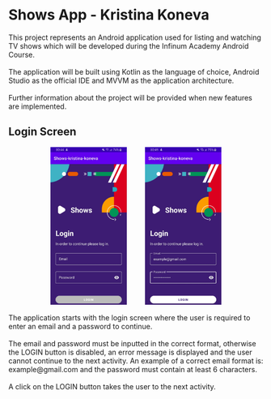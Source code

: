 # Shows App - Kristina Koneva
This project represents an Android application 
used for listing and watching TV shows which will be developed 
during the Infinum Academy Android Course. <br /> <br />
The application will be built using Kotlin as the language of choice, 
Android Studio as the official IDE and MVVM as the application architecture. <br /> <br />
Further information about the project will be provided when new features are implemented. 
## Login Screen
<p align="center">
<img src="README_images/login_screen_without_input.png" width="30%" height="30%"/>
&nbsp; &nbsp; &nbsp; &nbsp;
<img src="README_images/login_screen_with_input.png" width="30%" height="30%"/>
</p>
The application starts with the login screen where the user is required to enter an email and a password to continue. <br /><br />
The email and password must be inputted in the correct format, otherwise the LOGIN button is disabled, an error message is displayed and the user cannot continue to the next activity. 
An example of a correct email format is: example@gmail.com and the password must contain at least 6 characters. <br /> <br />
A click on the LOGIN button takes the user to the next activity. 
